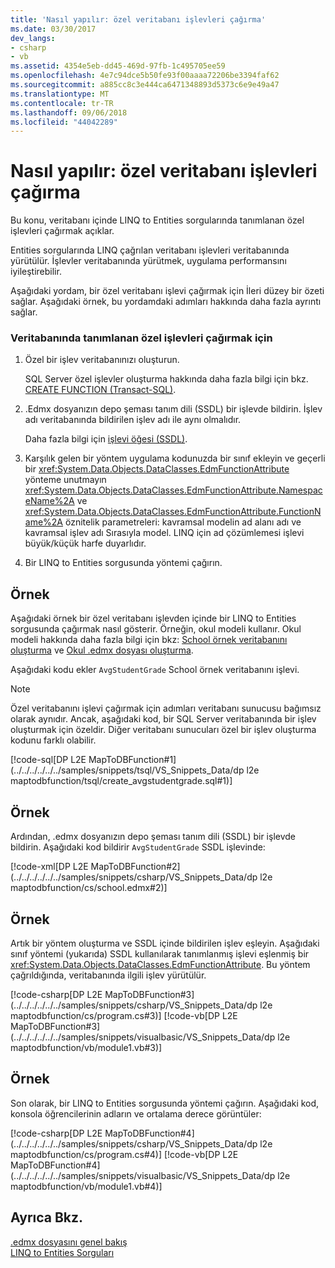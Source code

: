 ```yaml
---
title: 'Nasıl yapılır: özel veritabanı işlevleri çağırma'
ms.date: 03/30/2017
dev_langs:
- csharp
- vb
ms.assetid: 4354e5eb-dd45-469d-97fb-1c495705ee59
ms.openlocfilehash: 4e7c94dce5b50fe93f00aaaa72206be3394faf62
ms.sourcegitcommit: a885cc8c3e444ca6471348893d5373c6e9e49a47
ms.translationtype: MT
ms.contentlocale: tr-TR
ms.lasthandoff: 09/06/2018
ms.locfileid: "44042289"
---
```

# <a name="how-to-call-custom-database-functions"></a>Nasıl yapılır: özel veritabanı işlevleri çağırma
Bu konu, veritabanı içinde LINQ to Entities sorgularında tanımlanan özel işlevleri çağırmak açıklar.  
  
 Entities sorgularında LINQ çağrılan veritabanı işlevleri veritabanında yürütülür. İşlevler veritabanında yürütmek, uygulama performansını iyileştirebilir.  
  
 Aşağıdaki yordam, bir özel veritabanı işlevi çağırmak için İleri düzey bir özeti sağlar. Aşağıdaki örnek, bu yordamdaki adımları hakkında daha fazla ayrıntı sağlar.  
  
### <a name="to-call-custom-functions-that-are-defined-in-the-database"></a>Veritabanında tanımlanan özel işlevleri çağırmak için  
  
1.  Özel bir işlev veritabanınızı oluşturun.  
  
     SQL Server özel işlevler oluşturma hakkında daha fazla bilgi için bkz. [CREATE FUNCTION (Transact-SQL)](https://go.microsoft.com/fwlink/?LinkID=139871).  
  
2.  .Edmx dosyanızın depo şeması tanım dili (SSDL) bir işlevde bildirin. İşlev adı veritabanında bildirilen işlev adı ile aynı olmalıdır.  
  
     Daha fazla bilgi için [işlevi öğesi (SSDL)](https://msdn.microsoft.com/library/b60cfc3d-8b93-423e-8c99-b867256640a4).  
  
3.  Karşılık gelen bir yöntem uygulama kodunuzda bir sınıf ekleyin ve geçerli bir <xref:System.Data.Objects.DataClasses.EdmFunctionAttribute> yönteme unutmayın <xref:System.Data.Objects.DataClasses.EdmFunctionAttribute.NamespaceName%2A> ve <xref:System.Data.Objects.DataClasses.EdmFunctionAttribute.FunctionName%2A> öznitelik parametreleri: kavramsal modelin ad alanı adı ve kavramsal işlev adı Sırasıyla model. LINQ için ad çözümlemesi işlevi büyük/küçük harfe duyarlıdır.  
  
4.  Bir LINQ to Entities sorgusunda yöntemi çağırın.  
  
## <a name="example"></a>Örnek  
 Aşağıdaki örnek bir özel veritabanı işlevden içinde bir LINQ to Entities sorgusunda çağırmak nasıl gösterir. Örneğin, okul modeli kullanır. Okul modeli hakkında daha fazla bilgi için bkz: [School örnek veritabanını oluşturma](https://msdn.microsoft.com/library/c1bec483-a0ea-4660-aa0b-7b0a8b68fed0) ve [Okul .edmx dosyası oluşturma](https://msdn.microsoft.com/library/c48b3907-a8be-4fe6-884c-e95af1852758).  
  
 Aşağıdaki kodu ekler `AvgStudentGrade` School örnek veritabanını işlevi.  
  
> [!NOTE]
>  Özel veritabanını işlevi çağırmak için adımları veritabanı sunucusu bağımsız olarak aynıdır. Ancak, aşağıdaki kod, bir SQL Server veritabanında bir işlev oluşturmak için özeldir. Diğer veritabanı sunucuları özel bir işlev oluşturma kodunu farklı olabilir.  
  
 [!code-sql[DP L2E MapToDBFunction#1](../../../../../../samples/snippets/tsql/VS_Snippets_Data/dp l2e maptodbfunction/tsql/create_avgstudentgrade.sql#1)]  
  
## <a name="example"></a>Örnek  
 Ardından, .edmx dosyanızın depo şeması tanım dili (SSDL) bir işlevde bildirin. Aşağıdaki kod bildirir `AvgStudentGrade` SSDL işlevinde:  
  
 [!code-xml[DP L2E MapToDBFunction#2](../../../../../../samples/snippets/csharp/VS_Snippets_Data/dp l2e maptodbfunction/cs/school.edmx#2)]  
  
## <a name="example"></a>Örnek  
 Artık bir yöntem oluşturma ve SSDL içinde bildirilen işlev eşleyin. Aşağıdaki sınıf yöntemi (yukarıda) SSDL kullanılarak tanımlanmış işlevi eşlenmiş bir <xref:System.Data.Objects.DataClasses.EdmFunctionAttribute>. Bu yöntem çağrıldığında, veritabanında ilgili işlev yürütülür.  
  
 [!code-csharp[DP L2E MapToDBFunction#3](../../../../../../samples/snippets/csharp/VS_Snippets_Data/dp l2e maptodbfunction/cs/program.cs#3)]
 [!code-vb[DP L2E MapToDBFunction#3](../../../../../../samples/snippets/visualbasic/VS_Snippets_Data/dp l2e maptodbfunction/vb/module1.vb#3)]  
  
## <a name="example"></a>Örnek  
 Son olarak, bir LINQ to Entities sorgusunda yöntemi çağırın. Aşağıdaki kod, konsola öğrencilerinin adların ve ortalama derece görüntüler:  
  
 [!code-csharp[DP L2E MapToDBFunction#4](../../../../../../samples/snippets/csharp/VS_Snippets_Data/dp l2e maptodbfunction/cs/program.cs#4)]
 [!code-vb[DP L2E MapToDBFunction#4](../../../../../../samples/snippets/visualbasic/VS_Snippets_Data/dp l2e maptodbfunction/vb/module1.vb#4)]  
  
## <a name="see-also"></a>Ayrıca Bkz.  
 [.edmx dosyasını genel bakış](https://msdn.microsoft.com/library/f4c8e7ce-1db6-417e-9759-15f8b55155d4)  
 [LINQ to Entities Sorguları](../../../../../../docs/framework/data/adonet/ef/language-reference/queries-in-linq-to-entities.md)
